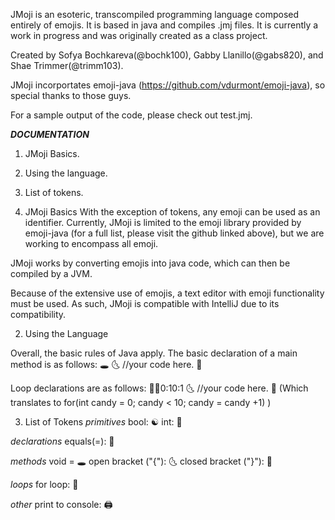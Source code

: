 JMoji is an esoteric, transcompiled programming language composed entirely of emojis. It is based in java and compiles .jmj files. It is currently a work in progress and was originally created as a class project.

Created by Sofya Bochkareva(@bochk100), Gabby Llanillo(@gabs820), and Shae Trimmer(@trimm103).

JMoji incorportates emoji-java (https://github.com/vdurmont/emoji-java), so special thanks to those guys.

For a sample output of the code, please check out test.jmj.

***DOCUMENTATION***
1. JMoji Basics.
2. Using the language.
3. List of tokens.

1. JMoji Basics
With the exception of tokens, any emoji can be used as an identifier. Currently, JMoji is limited to the emoji library provided by emoji-java (for a full list, please visit the github linked above), but we are working to encompass all emoji.

JMoji works by converting emojis into java code, which can then be compiled by a JVM. 

Because of the extensive use of emojis, a text editor with emoji functionality must be used. As such, JMoji is compatible with IntelliJ due to its compatibility.

2. Using the Language

Overall, the basic rules of Java apply.
The basic declaration of a main method is as follows:
  🕳
  🌜
    //your code here.
  🌛

Loop declarations are as follows:
  🔁🍬0:10:1
  🌜
    //your code here.
  🌛
(Which translates to for(int candy = 0; candy < 10; candy = candy +1) )

3. List of Tokens
*primitives*
bool: ☯️
int: 🔢

*declarations*
equals(=): 🌈

*methods*
void = 🕳
open bracket ("{"): 🌜
closed bracket ("}"): 🌛

*loops*
for loop: 🔁

*other*
print to console: 🖨
